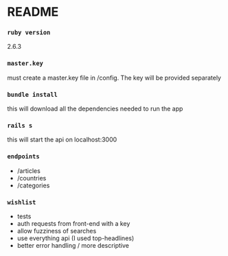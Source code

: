 # README

### `ruby version`

2.6.3

### `master.key`

must create a master.key file in /config. The key will be provided separately

### `bundle install`

this will download all the dependencies needed to run the app

### `rails s`

this will start the api on localhost:3000

### `endpoints`

- /articles
- /countries
- /categories

### `wishlist`

- tests
- auth requests from front-end with a key
- allow fuzziness of searches
- use everything api (I used top-headlines)
- better error handling / more descriptive
